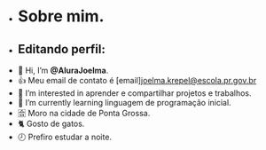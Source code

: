 - # Sobre mim.
- ## Editando perfil:
- 👋 Hi, I’m **@AluraJoelma**.
- :+1: Meu email de contato é [email]joelma.krepel@escola.pr.gov.br
- 👀 I’m interested in aprender e compartilhar projetos e  trabalhos.
- 🌱 I’m currently learning  linguagem de programação inicial.
- 🈴 Moro na cidade de Ponta Grossa.
- 🐈 Gosto de gatos.
- 🕗 Prefiro estudar a noite.
